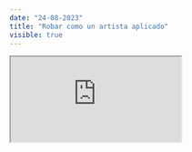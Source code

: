 ```yaml
---
date: "24-08-2023"
title: "Robar como un artista aplicado"
visible: true
---
```

<iframe src="https://www.youtube.com/embed/OSdZxXOZQow" allowfullscreen></iframe>
